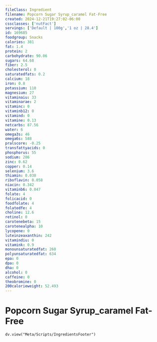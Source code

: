 ```yaml
---
fileClass: Ingredient
filename: Popcorn Sugar Syrup_caramel Fat-Free
created: 2024-12-21T19:27:02-06:00
cssclasses: ['nutFact']
servings: ['Default | 100g','1 oz | 28.4']
id: 169685
foodgroup: Snacks
calories: 381
fat: 1.4
protein: 2
carbohydrate: 90.06
sugars: 64.68
fiber: 2.5
cholesterol: 0
saturatedfats: 0.2
calcium: 18
iron: 0.8
potassium: 110
magnesium: 27
vitaminaiu: 33
vitaminarae: 2
vitaminc: 0
vitaminb12: 0
vitamind: 0
vitamine: 0.13
netcarbs: 87.56
water: 6
omega3s: 46
omega6s: 588
pralscore: -0.25
transfattyacids: 0
phosphorus: 55
sodium: 286
zinc: 0.62
copper: 0.14
selenium: 3.6
thiamin: 0.038
riboflavin: 0.058
niacin: 0.342
vitaminb6: 0.047
folate: 4
folicacid: 0
foodfolate: 4
folatedfe: 4
choline: 12.6
retinol: 0
carotenebeta: 15
carotenealpha: 10
lycopene: 0
luteinzeaxanthin: 242
vitamindiu: 0
vitamink: 0.9
monounsaturatedfat: 260
polyunsaturatedfat: 634
epa: 0
dpa: 0
dha: 0
alcohol: 0
caffeine: 0
theobromine: 0
200calorieweight: 52.493
---
```


# Popcorn Sugar Syrup_caramel Fat-Free

```dataviewjs
dv.view("Meta/Scripts/IngredientsFooter")
```